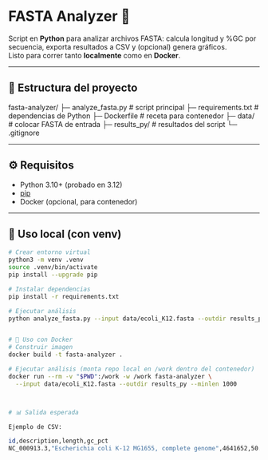 # FASTA Analyzer 🧬

Script en **Python** para analizar archivos FASTA: calcula longitud y %GC por secuencia, exporta resultados a CSV y (opcional) genera gráficos.  
Listo para correr tanto **localmente** como en **Docker**.

---

## 📂 Estructura del proyecto
fasta-analyzer/
├─ analyze_fasta.py # script principal
├─ requirements.txt # dependencias de Python
├─ Dockerfile # receta para contenedor
├─ data/ # colocar FASTA de entrada
├─ results_py/ # resultados del script
└─ .gitignore


---

## ⚙️ Requisitos
- Python 3.10+ (probado en 3.12)
- [pip](https://pip.pypa.io/)
- Docker (opcional, para contenedor)

---

## 🚀 Uso local (con venv)
```bash
# Crear entorno virtual
python3 -m venv .venv
source .venv/bin/activate
pip install --upgrade pip

# Instalar dependencias
pip install -r requirements.txt

# Ejecutar análisis
python analyze_fasta.py --input data/ecoli_K12.fasta --outdir results_py --minlen 1000


# 🐳 Uso con Docker
# Construir imagen
docker build -t fasta-analyzer .

# Ejecutar análisis (monta repo local en /work dentro del contenedor)
docker run --rm -v "$PWD":/work -w /work fasta-analyzer \
  --input data/ecoli_K12.fasta --outdir results_py --minlen 1000



# 📊 Salida esperada

Ejemplo de CSV:

id,description,length,gc_pct
NC_000913.3,"Escherichia coli K-12 MG1655, complete genome",4641652,50.791
